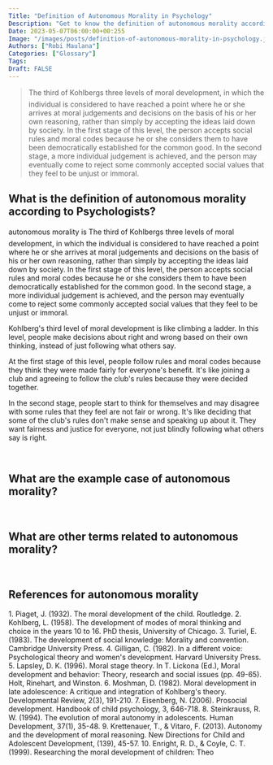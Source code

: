 ```yaml
---
Title: "Definition of Autonomous Morality in Psychology"
Description: "Get to know the definition of autonomous morality according to psychologists."
Date: 2023-05-07T06:00:00+00:255
Image: "/images/posts/definition-of-autonomous-morality-in-psychology.jpg"
Authors: ["Robi Maulana"]
Categories: ["Glossary"]
Tags: 
Draft: FALSE
---
```





> The third of Kohlbergs three levels of moral development, in which the individual is considered to have reached a point where he or she arrives at moral judgements and decisions on the basis of his or her own reasoning, rather than simply by accepting the ideas laid down by society. In the first stage of this level, the person accepts social rules and moral codes because he or she considers them to have been democratically established for the common good. In the second stage, a more individual judgement is achieved, and the person may eventually come to reject some commonly accepted social values that they feel to be unjust or immoral.

## What is the definition of autonomous morality according to Psychologists?

autonomous morality is The third of Kohlbergs three levels of moral development, in which the individual is considered to have reached a point where he or she arrives at moral judgements and decisions on the basis of his or her own reasoning, rather than simply by accepting the ideas laid down by society. In the first stage of this level, the person accepts social rules and moral codes because he or she considers them to have been democratically established for the common good. In the second stage, a more individual judgement is achieved, and the person may eventually come to reject some commonly accepted social values that they feel to be unjust or immoral.

Kohlberg's third level of moral development is like climbing a ladder. In this level, people make decisions about right and wrong based on their own thinking, instead of just following what others say.

At the first stage of this level, people follow rules and moral codes because they think they were made fairly for everyone's benefit. It's like joining a club and agreeing to follow the club's rules because they were decided together.

In the second stage, people start to think for themselves and may disagree with some rules that they feel are not fair or wrong. It's like deciding that some of the club's rules don't make sense and speaking up about it. They want fairness and justice for everyone, not just blindly following what others say is right.

 

## What are the example case of autonomous morality?

 

## What are other terms related to autonomous morality?

 

## References for autonomous morality

1\. Piaget, J. (1932). The moral development of the child. Routledge. 2. Kohlberg, L. (1958). The development of modes of moral thinking and choice in the years 10 to 16. PhD thesis, University of Chicago. 3. Turiel, E. (1983). The development of social knowledge: Morality and convention. Cambridge University Press. 4. Gilligan, C. (1982). In a different voice: Psychological theory and women's development. Harvard University Press. 5. Lapsley, D. K. (1996). Moral stage theory. In T. Lickona (Ed.), Moral development and behavior: Theory, research and social issues (pp. 49-65). Holt, Rinehart, and Winston. 6. Moshman, D. (1982). Moral development in late adolescence: A critique and integration of Kohlberg's theory. Developmental Review, 2(3), 191-210. 7. Eisenberg, N. (2006). Prosocial development. Handbook of child psychology, 3, 646-718. 8. Steinkrauss, R. W. (1994). The evolution of moral autonomy in adolescents. Human Development, 37(1), 35-48. 9. Krettenauer, T., & Vitaro, F. (2013). Autonomy and the development of moral reasoning. New Directions for Child and Adolescent Development, (139), 45-57. 10. Enright, R. D., & Coyle, C. T. (1999). Researching the moral development of children: Theo
